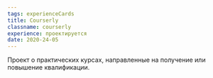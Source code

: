 ```yaml
---
tags: experienceCards
title: Courserly
classname: courserly
experience: проектируется
date: 2020-24-05
---
```

Проект о практических курсах, направленные на получение или повышение квалификации.
